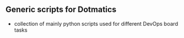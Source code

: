 ## Generic scripts for Dotmatics

- collection of mainly python scripts used for different DevOps board tasks

